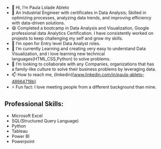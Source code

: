 - 👋 Hi, I’m Paula Lolade Ableto
- 💞️ An Industrial Engineer with certificates in Data Analysis; Skilled in optimizing processes, analyzing data trends, and improving efficiency with data-driven solutions.
- 😄 Completed a bootcamp in Data Analysis and Visualization, Google professional data Analytics Certification. I have consistently worked on projests to keep challenging my self and grow my skills.
- 👀 I’m open for Entry level Data Analyst roles.
- 🌱 I’m currently Learning and creating very easy to understand Data Visualization, and i love learning new technical languages(HTML,CSS,Python) to solve problems.
- 💞️ I’m looking to collaborate with any Companies, organizations that has a family-like culture to solve their business problems by leveraging data.
- 📫 How to reach me, (linkedin)[www.linkedin.com/in/paula-ableto-48664718b]
- ⚡ Fun fact: I love meeting people from a different background than mine.

  
## Professional Skills:
  
- Microsoft Excel
- SQL(Structured Query Language)
- Python
- Tableau
- Power BI
- Powerpoint

<!---
lolade-ab/lolade-ab is a ✨ special ✨ repository because its `README.md` (this file) appears on your GitHub profile.
You can click the Preview link to take a look at your changes.
--->
